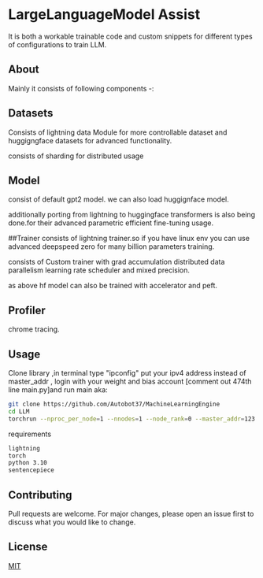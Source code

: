 # LargeLanguageModel Assist

It is both a workable trainable code and custom snippets for different types of configurations to train LLM.

## About

Mainly it consists of following components -:

##  Datasets
Consists of lightning data Module for more controllable dataset and huggigngface datasets for advanced functionality.

consists of sharding for distributed usage

## Model
consist of default gpt2 model.
we can also load huggignface model.

additionally porting from lightning to huggingface transformers is also being done.for their advanced parametric efficient fine-tuning usage.

##Trainer
consists of lightning trainer.so if you have linux env you can use advanced deepspeed zero for many billion parameters training.

consists of Custom trainer with grad accumulation distributed data parallelism learning rate scheduler and mixed precision.

as above hf model can also be trained with accelerator and peft.

## Profiler
chrome tracing.




 
## Usage
Clone library ,in terminal type "ipconfig" put your ipv4 address instead of master_addr , login with your weight and bias account [comment out 474th line main.py]and run main aka:
```bash
git clone https://github.com/Autobot37/MachineLearningEngine
cd LLM
torchrun --nproc_per_node=1 --nnodes=1 --node_rank=0 --master_addr=123.456.123.456 --master_port=8008 main.py
```

requirements
```bash
lightning
torch
python 3.10
sentencepiece
```


## Contributing

Pull requests are welcome. For major changes, please open an issue first
to discuss what you would like to change.

## License

[MIT](https://choosealicense.com/licenses/mit/)
